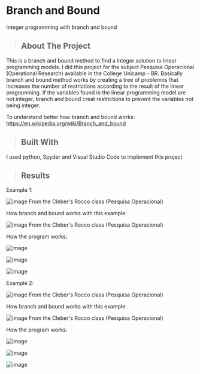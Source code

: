 # Branch and Bound
 Integer programming with branch and bound

> ## About The Project

This is a branch and bound method to find a integer solution to linear programming models. I did this project for the subject Pesquisa Operacional (Operational Research) available in the College Unicamp - BR. Basically branch and bound method works by creating a tree of problemns that increases the number of restrictions according to the result of the linear programming. If the variables found in the linear programming model are not integer, branch and bound creat restrictions to prevent the variables not being integer.

To understand better how branch and bound works: https://en.wikipedia.org/wiki/Branch_and_bound

> ## Built With

I used python, Spyder and Visual Studio Code to implement this project

> ## Results

Example 1: 

![image](https://user-images.githubusercontent.com/88220952/128450603-75ad8939-d22f-4896-929f-4492b59b2424.png)
From the Cleber's Rocco class (Pesquisa Operacional)  

How branch and bound works with this example:

![image](https://user-images.githubusercontent.com/88220952/128450589-a8e8930c-8950-4edb-954d-1201d34b6e5f.png)
From the Cleber's Rocco class (Pesquisa Operacional) 

How the program works:

![image](https://user-images.githubusercontent.com/88220952/128451146-8912f147-c3ff-47a1-bc9a-2ba6f3d73f84.png)

![image](https://user-images.githubusercontent.com/88220952/128451154-81bb18d6-6670-4aa2-801c-c4f5fc1a99b8.png)

![image](https://user-images.githubusercontent.com/88220952/128452064-fabf8d8e-01b6-48cf-8bf7-a91c9efd34fc.png)


Example 2:

![image](https://user-images.githubusercontent.com/88220952/128451573-59c4340f-ff17-404d-b019-10d90009ff58.png)
From the Cleber's Rocco class (Pesquisa Operacional)

How branch and bound works with this example:

![image](https://user-images.githubusercontent.com/88220952/128451623-6e821dfb-8fb4-4918-ad3f-2efc9678ac08.png)
From the Cleber's Rocco class (Pesquisa Operacional)

How the program works:

![image](https://user-images.githubusercontent.com/88220952/128451875-53b587fe-25f2-47c3-a7af-aa616b513487.png)

![image](https://user-images.githubusercontent.com/88220952/128451950-b1ca7a8c-243b-45ce-ad8a-068b6b742ca0.png)

![image](https://user-images.githubusercontent.com/88220952/128451989-cc10d969-d9ec-4ba3-87e6-13b0d269c173.png)



